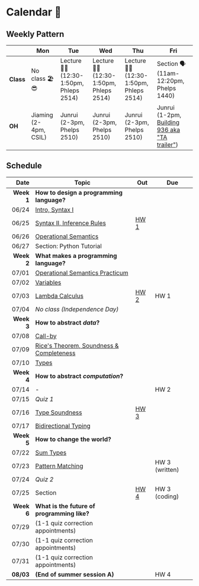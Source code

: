 # Calendar 📅



## Weekly Pattern

|           | Mon                        | Tue                                             | Wed                                             | Thu                                             | Fri                                                                                                                    |
| --------- | -------------------------- | ----------------------------------------------- | ----------------------------------------------- | ----------------------------------------------- | ---------------------------------------------------------------------------------------------------------------------- |
| **Class** | No class 🏖️😎                | Lecture 🧑‍🏫 <br> (12:30-1:50pm, <br> Phleps 2514) | Lecture 🧑‍🏫 <br> (12:30-1:50pm, <br> Phleps 2514) | Lecture 🧑‍🏫 <br> (12:30-1:50pm, <br> Phleps 2514) | Section 🗣️ <br> (11am-12:20pm, <br> Phelps 1440)                                                                        |
| **OH**    | Jiaming <br> (2-4pm, CSIL) | Junrui <br> (2-3pm, Phelps 2510)                | Junrui <br> (2-3pm, Phelps 2510)                | Junrui <br> (2-3pm, Phelps 2510)                | Junrui <br> (1-2pm, [Building 936 aka "TA trailer"](https://ucsb-cs8.github.io/w20/info/mentorPhotos/trailer-map.png)) |


## Schedule

|       Date | Topic                                                               | Out                       | Due            |
| ---------: | ------------------------------------------------------------------- | ------------------------- | -------------- |
| **Week 1** | **How to design a programming language?**                           |                           |                |
|      06/24 | [Intro, Syntax I](./lecture-notes/0624.md)                          |                           |                |
|      06/25 | [Syntax II, Inference Rules](./lecture-notes/0625.md)               | [HW 1](./assignments/hw1) |                |
|      06/26 | [Operational Semantics](./lecture-notes/0626.md)                    |                           |                |
|      06/27 | Section: Python Tutorial                                            |                           |                |
| **Week 2** | **What makes a programming language?**                              |                           |                |
|      07/01 | [Operational Semantics Practicum](./lecture-notes/0701.md)          |                           |                |
|      07/02 | [Variables](./lecture-notes/0702.md)                                |                           |                |
|      07/03 | [Lambda Calculus](./lecture-notes/0703.md)                          | [HW 2](./assignments/hw2) | HW 1           |
|      07/04 | *No class (Independence Day)*                                       |                           |                |
| **Week 3** | **How to abstract *data*?**                                         |                           |                |
|      07/08 | [Call-by](./lecture-notes/0708.md)                                  |                           |                |
|      07/09 | [Rice's Theorem, Soundness & Completeness](./lecture-notes/0709.md) |                           |                |
|      07/10 | [Types](./lecture-notes/0710.md)                                    |                           |                |
| **Week 4** | **How to abstract *computation*?**                                  |                           |                |
|      07/14 | -                                                                   |                           | HW 2           |
|      07/15 | *Quiz 1*                                                            |                           |                |
|      07/16 | [Type Soundness](./lecture-notes/0716.md)                           | [HW 3](./assignments/hw3) |                |
|      07/17 | [Bidirectional Typing](./lecture-notes/0717.md)                     |                           |                |
| **Week 5** | **How to change the world?**                                        |                           |                |
|      07/22 | [Sum Types](./lecture-notes/0722.md)                                |                           |                |
|      07/23 | [Pattern Matching](./lecture-notes/0723.md)                         |                           | HW 3 (written) |
|      07/24 | *Quiz 2*                                                            |                           |                |
|      07/25 | Section                                                             | [HW 4](./assignments/hw4) | HW 3 (coding)  |
| **Week 6** | **What is the future of programming like?**                         |                           |                |
|      07/29 | (1-1 quiz correction appointments)                                  |                           |                |
|      07/30 | (1-1 quiz correction appointments)                                  |                           |                |
|      07/31 | (1-1 quiz correction appointments)                                  |                           |                |
|  **08/03** | **(End of summer session A)**                                       |                           | HW 4           |


<!-- |      07/29 | Curry-Howard correspondence                 |      |      |
|      07/30 | Codata, objects, subtyping, infinity        |      |      |
|      07/31 | It's lambda calculus all the way down!      |      |      | -->
